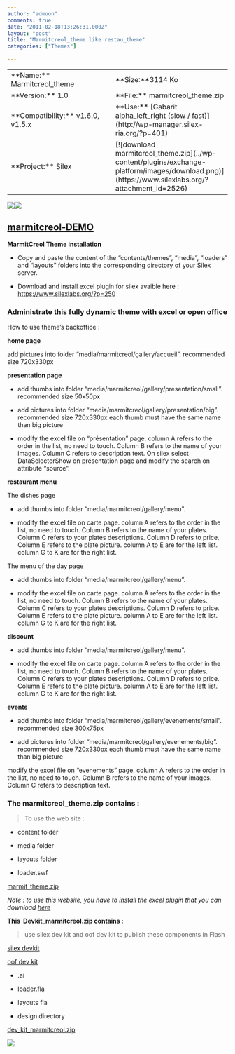 ```yaml
---
author: "admoon"
comments: true
date: "2011-02-18T13:26:31.000Z"
layout: "post"
title: "Marmitcreol_theme like restau_theme"
categories: ["Themes"]

---
```

<table cellspacing="5" border="0" width="450" >
<tbody >
<tr >

<td width="250" >**Name:** Marmitcreol_theme
</td>

<td >**Size:**3114 Ko
</td>
</tr>
<tr >

<td >**Version:** 1.0
</td>

<td >**File:** marmitcreol_theme.zip
</td>
</tr>
<tr >

<td >**Compatibility:** v1.6.0, v1.5.x
</td>

<td >**Use:** [Gabarit alpha_left_right (slow / fast)](http://wp-manager.silex-ria.org/?p=401)
</td>
</tr>
<tr >

<td >**Project:** Silex
</td>

<td rowspan="2" valign="bottom" >[![download marmitcreol_theme.zip](../wp-content/plugins/exchange-platform/images/download.png)](https://www.silexlabs.org/?attachment_id=2526)
</td>
</tr>
</tbody>
</table>
<!-- more -->

<!-- more -->


![](https://www.silexlabs.org/wp-content/uploads/2011/02/captureAccueil-copie1-1024x582.jpg)<!-- more -->![](https://www.silexlabs.org/wp-content/uploads/2011/02/captureCarte-copie1-1024x582.jpg)<!-- more --><!-- more --><!-- more -->





## [](http://silexprod.com/silex_restau/)[](http://silexprod.com/marmitcreol/)[marmitcreol-DEMO](http://silexprod.com/marmitcreol/)


<!-- more -->


**MarmitCreol Theme installation<!-- more -->**







  * Copy and paste the content of the “contents/themes”, “media”,  “loaders”   and “layouts” folders into the corresponding directory of  your Silex server.


  * Download and install excel plugin for silex avaible here : https://www.silexlabs.org/?p=250<!-- more -->




### Administrate this fully dynamic theme with excel or open office<!-- more -->


How to use theme’s backoffice :

**home page**

add pictures into folder “media/marmitcreol/gallery/accueil”. recommended size 720x330px

**presentation page**




  * add thumbs into folder  “media/marmitcreol/gallery/presentation/small”. recommended size 50x50px


  * add pictures into folder “media/marmitcreol/gallery/presentation/big”. recommended size 720x330px
each thumb must have the same name than big picture


  * modify the excel file on “présentation” page. column A refers to the  order in the list, no need to touch. Column B refers to the name  of your images. Column C refers to description text.
On silex select DataSelectorShow on présentation page and modify the search on attribute “source”.


**restaurant menu**

The dishes page




  * add thumbs into folder “media/marmitcreol/gallery/menu”.


  * modify the excel file on carte page. column A refers to the order in  the list, no need to touch. Column B refers to the name of your  plates. Column C refers to your plates descriptions. Column D refers to  price. Column E refers to the plate picture. column A to E are for  the left list. column G to K are for the right list.


The menu of the day page


  * add thumbs into folder “media/marmitcreol/gallery/menu”.


  * modify the excel file on carte page. column A refers to the order in  the list, no need to touch. Column B refers to the name of your  plates. Column C refers to your plates descriptions. Column D refers to  price. Column E refers to the plate picture. column A to E are for  the left list. column G to K are for the right list.


**discount**




  * add thumbs into folder “media/marmitcreol/gallery/menu”.


  * modify the excel file on carte page. column A refers to the order in  the list, no need to touch. Column B refers to the name of your  plates. Column C refers to your plates descriptions. Column D refers to  price. Column E refers to the plate picture. column A to E are for  the left list. column G to K are for the right list.


**events**




  * add thumbs into folder “media/marmitcreol/gallery/evenements/small”. recommended size 300x75px


  * add pictures into folder  “media/marmitcreol/gallery/evenements/big”. recommended size 720x330px
each thumb must have the same name than big picture


modify the excel file on “evenements” page. column A refers to the  order in the list, no need to touch. Column B refers to the name  of your images. Column C refers to description text.<!-- more -->


### **The marmitcreol_theme.zip contains :<!-- more -->**


> To use the web site :




  * content folder


  * media folder


  * layouts folder


  * loader.swf


[](../wp-content/uploads/2010/12/zensushi_theme.zip)[](https://www.silexlabs.org/?attachment_id=2470)[marmit_theme.zip](https://www.silexlabs.org/?attachment_id=2526)

_Note : to use this website, you have to install the excel plugin that you can download [here<!-- more -->](../?p=250)_

**This  Devkit_marmitcreol.zip contains :<!-- more -->**

> use silex dev kit and oof dev kit to publish these components in Flash

[](http://projects.silexlabs.org/?/silex/#/flash.cms/download)[silex devkit](http://projects.silexlabs.org/?/silex/#/flash.cms/download)

[oof dev kit](http://oof.sourceforge.net/#open-source/flash-components/download/download-home)




  * .ai


  * loader.fla


  * layouts fla


  * design directory


[](../wp-content/uploads/2010/12/dev_kit_zensushi.zip)[dev_kit_marmitcreol.zip](https://www.silexlabs.org/?attachment_id=2469)
<!-- more -->

![](https://www.silexlabs.org/wp-content/uploads/2011/02/architecture1.jpg)


